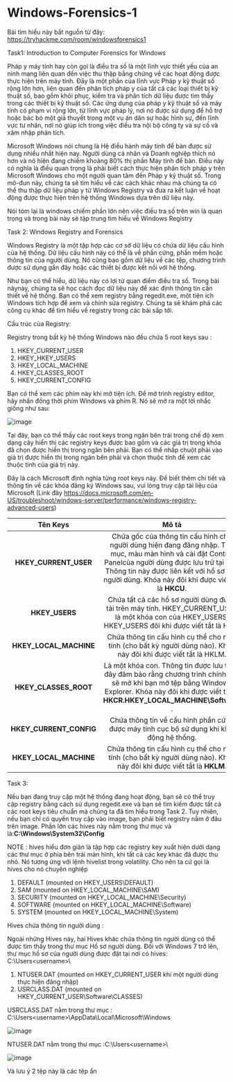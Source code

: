 # Windows-Forensics-1

Bài tìm hiểu này bắt nguồn từ đây: https://tryhackme.com/room/windowsforensics1

Task1: Introduction to Computer Forensics for Windows

Pháp y máy tính hay còn gọi là điều tra số là một lĩnh vực thiết yếu của an ninh mạng liên quan đến việc thu thập bằng chứng về các hoạt động được thực hiện trên máy tính. Đây là một phần của lĩnh vực Pháp y kỹ thuật số rộng lớn hơn, liên quan đến phân tích pháp y của tất cả các loại thiết bị kỹ thuật số, bao gồm khôi phục, kiểm tra và phân tích dữ liệu được tìm thấy trong các thiết bị kỹ thuật số. Các ứng dụng của pháp y kỹ thuật số và máy tính có phạm vi rộng lớn, từ lĩnh vực pháp lý, nơi nó được sử dụng để hỗ trợ hoặc bác bỏ một giả thuyết trong một vụ án dân sự hoặc hình sự, đến lĩnh vực tư nhân, nơi nó giúp ích trong việc điều tra nội bộ công ty và sự cố và xâm nhập phân tích.

Microsoft Windows nói chung là Hệ điều hành máy tính để bàn được sử dụng nhiều nhất hiện nay. Người dùng cá nhân và Doanh nghiệp thích nó hơn và nó hiện đang chiếm khoảng 80% thị phần Máy tính để bàn. Điều này có nghĩa là điều quan trọng là phải biết cách thực hiện phân tích pháp y trên Microsoft Windows cho một người quan tâm đến Pháp y kỹ thuật số. Trong mô-đun này, chúng ta sẽ tìm hiểu về các cách khác nhau mà chúng ta có thể thu thập dữ liệu pháp y từ Windows Registry và đưa ra kết luận về hoạt động được thực hiện trên hệ thống Windows dựa trên dữ liệu này.

Nói tóm lại là windows chiếm phần lớn nên việc điều tra số trên win là quan trọng và trong bài này sẽ tập trung tìm hiểu về Windows Registry

Task 2: Windows Registry and Forensics

Windows Registry là một tập hợp các cơ sở dữ liệu có chứa dữ liệu cấu hình của hệ thống. Dữ liệu cấu hình này có thể là về phần cứng, phần mềm hoặc thông tin của người dùng. Nó cũng bao gồm dữ liệu về các tệp, chương trình được sử dụng gần đây hoặc các thiết bị được kết nối với hệ thống. 

Như bạn có thể hiểu, dữ liệu này có lợi từ quan điểm điều tra số. Trong bài nàynày, chúng ta sẽ học cách đọc dữ liệu này để xác định thông tin cần thiết về hệ thống. Bạn có thể xem registry bằng regedit.exe, một tiện ích Windows tích hợp để xem và chỉnh sửa registry. Chúng ta sẽ khám phá các công cụ khác để tìm hiểu về registry trong các bài sắp tới.


Cấu trúc của Registry:

Registry trong bất kỳ hệ thống Windows nào đều chứa 5 root keys sau :

1. HKEY_CURRENT_USER
2. HKEY_HKEY_USERS
3. HKEY_LOCAL_MACHINE
4. HKEY_CLASSES_ROOT
5. HKEY_CURRENT_CONFIG

Bạn có thể xem các phím này khi mở tiện ích. Để mở trình registry editor, hãy nhấn đồng thời phím Windows và phím R. Nó sẽ mở ra một lời nhắc giống như sau:

![image](https://user-images.githubusercontent.com/72652376/178678381-44d73d4c-6fd9-438c-ac29-03fb8ad48aef.png)

Tại đây, bạn có thể thấy các root keys trong ngăn bên trái trong chế độ xem dạng cây hiển thị các registry keys được bao gồm và các giá trị trong khóa đã chọn được hiển thị trong ngăn bên phải. Bạn có thể nhấp chuột phải vào giá trị được hiển thị trong ngăn bên phải và chọn thuộc tính để xem các thuộc tính của giá trị này.

Đây là cách Microsoft định nghĩa từng root keys này. Để biết thêm chi tiết và thông tin về các khóa đăng ký Windows sau, vui lòng truy cập tài liệu của Microsoft (Link đây https://docs.microsoft.com/en-US/troubleshoot/windows-server/performance/windows-registry-advanced-users)

|       Tên Keys       |      Mô tả        |
| :------------:|:-------------:|
|    **HKEY_CURRENT_USER**	          |     Chứa gốc của thông tin cấu hình cho người dùng hiện đang đăng nhập. Thư mục, màu màn hình và cài đặt Control Panelcủa người dùng được lưu trữ tại đây. Thông tin này được liên kết với hồ sơ của người dùng. Khóa này đôi khi được viết tắt là **HKCU**.         |
|     **HKEY_USERS**         | Chứa tất cả các hồ sơ người dùng được tải trên máy tính. HKEY_CURRENT_USER là một khóa con của HKEY_USERS. HKEY_USERS đôi khi được viết tắt là HKU.    |
|    **HKEY_LOCAL_MACHINE**	        |Chứa thông tin cấu hình cụ thể cho máy tính (cho bất kỳ người dùng nào). Khóa này đôi khi được viết tắt là HKLM.|
|**HKEY_CLASSES_ROOT**|Là một khóa con. Thông tin được lưu trữ ở đây đảm bảo rằng chương trình chính xác sẽ mở khi bạn mở tệp bằng Windows Explorer. Khóa này đôi khi được viết tắt là **HKCR.HKEY_LOCAL_MACHINE\Software** .|
|    **HKEY_CURRENT_CONFIG**	 |Chứa thông tin về cấu hình phần cứng được máy tính cục bộ sử dụng khi khởi động hệ thống.|
|    **HKEY_LOCAL_MACHINE**	        |Chứa thông tin cấu hình cụ thể cho máy tính (cho bất kỳ người dùng nào). Khóa này đôi khi được viết tắt là **HKLM**.|


Task 3:

Nếu bạn đang truy cập một hệ thống đang hoạt động, bạn sẽ có thể truy cập registry bằng cách sử dụng regedit.exe và bạn sẽ tìm kiếm được tất cả các root keys tiêu chuẩn mà chúng ta đã tìm hiểu trong Task 2. Tuy nhiên, nếu bạn chỉ có quyền truy cập vào image, bạn phải biết registry nằm ở đâu trên image. Phần lớn các hives này nằm trong thư mục và là:**C:\Windows\System32\Config**

NOTE : hives hiểu đơn giản là tập hợp các registry key xuất hiện dưới dạng các thư mục ở phía bên trái màn hình, khi tất cả các key khác đã được thu nhỏ. Nó tương ứng với lệnh hivelist trong volatility. Cho nên ta cứ gọi là hives cho nó chuyên nghiệp

1. DEFAULT (mounted on HKEY_USERS\DEFAULT)
2. SAM (mounted on HKEY_LOCAL_MACHINE\SAM)
3. SECURITY (mounted on HKEY_LOCAL_MACHINE\Security)
4. SOFTWARE (mounted on HKEY_LOCAL_MACHINE\Software)
5. SYSTEM (mounted on HKEY_LOCAL_MACHINE\System)

Hives chứa thông tin người dùng :

Ngoài những Hives này, hai Hives khác chứa thông tin người dùng có thể được tìm thấy trong thư mục Hồ sơ người dùng. Đối với Windows 7 trở lên, thư mục hồ sơ của người dùng được đặt tại nơi có hives: C:\Users\<username>\

1. NTUSER.DAT (mounted on HKEY_CURRENT_USER khi một người dùng thực hiện đăng nhập)
2. USRCLASS.DAT (mounted on HKEY_CURRENT_USER\Software\CLASSES)

USRCLASS.DAT nằm trong thư mục : C:\Users\<username>\AppData\Local\Microsoft\Windows

![image](https://user-images.githubusercontent.com/72652376/178684679-832af9ed-900f-4bb5-a1bc-96c1d21ec756.png)

NTUSER.DAT nằm trong thư mục :C:\Users\<username>\

![image](https://user-images.githubusercontent.com/72652376/178685380-79474aaa-d5eb-4b79-bb90-b74a1306d94d.png)

Và lưu ý 2 tệp này là các tệp ẩn
